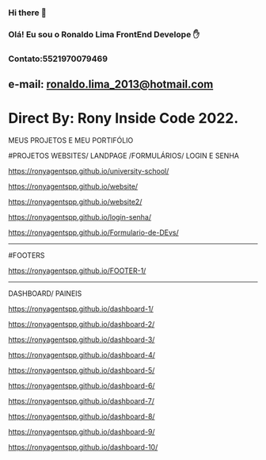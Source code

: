 ### Hi there 👋



### Olá! Eu sou o Ronaldo Lima FrontEnd Develope ✋
### Contato:5521970079469
## e-mail: ronaldo.lima_2013@hotmail.com
# Direct By: Rony Inside Code 2022.

MEUS PROJETOS E MEU PORTIFÓLIO

#PROJETOS WEBSITES/ LANDPAGE /FORMULÁRIOS/ LOGIN E SENHA

https://ronyagentspp.github.io/university-school/

 https://ronyagentspp.github.io/website/
 
 https://ronyagentspp.github.io/website2/
 
 https://ronyagentspp.github.io/login-senha/

https://ronyagentspp.github.io/Formulario-de-DEvs/

____________________________________________________
#FOOTERS

https://ronyagentspp.github.io/FOOTER-1/

____________________________________________________

DASHBOARD/ PAINEIS

https://ronyagentspp.github.io/dashboard-1/

https://ronyagentspp.github.io/dashboard-2/

https://ronyagentspp.github.io/dashboard-3/

https://ronyagentspp.github.io/dashboard-4/

https://ronyagentspp.github.io/dashboard-5/

https://ronyagentspp.github.io/dashboard-6/

https://ronyagentspp.github.io/dashboard-7/

https://ronyagentspp.github.io/dashboard-8/

https://ronyagentspp.github.io/dashboard-9/

https://ronyagentspp.github.io/dashboard-10/





